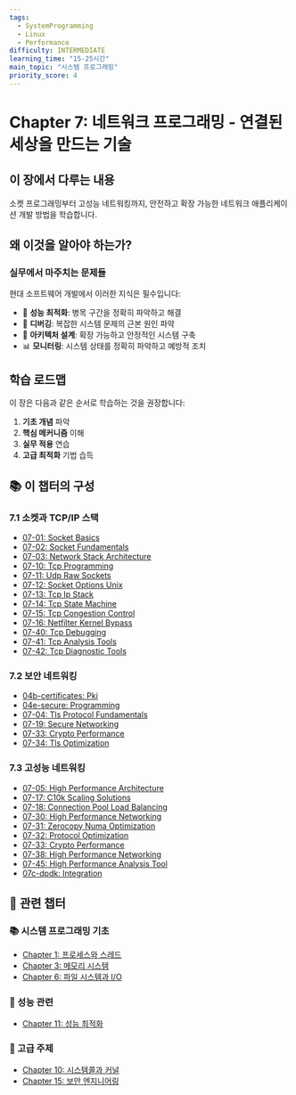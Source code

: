 ```yaml
---
tags:
  - SystemProgramming
  - Linux
  - Performance
difficulty: INTERMEDIATE
learning_time: "15-25시간"
main_topic: "시스템 프로그래밍"
priority_score: 4
---
```


# Chapter 7: 네트워크 프로그래밍 - 연결된 세상을 만드는 기술

## 이 장에서 다루는 내용

소켓 프로그래밍부터 고성능 네트워킹까지, 안전하고 확장 가능한 네트워크 애플리케이션 개발 방법을 학습합니다.

## 왜 이것을 알아야 하는가?

### 실무에서 마주치는 문제들

현대 소프트웨어 개발에서 이러한 지식은 필수입니다:

- 🚀 **성능 최적화**: 병목 구간을 정확히 파악하고 해결
- 🐛 **디버깅**: 복잡한 시스템 문제의 근본 원인 파악  
- 🔧 **아키텍처 설계**: 확장 가능하고 안정적인 시스템 구축
- 📊 **모니터링**: 시스템 상태를 정확히 파악하고 예방적 조치

## 학습 로드맵

이 장은 다음과 같은 순서로 학습하는 것을 권장합니다:

1. **기초 개념** 파악
2. **핵심 메커니즘** 이해  
3. **실무 적용** 연습
4. **고급 최적화** 기법 습득

## 📚 이 챕터의 구성

### 7.1 소켓과 TCP/IP 스택

- [07-01: Socket Basics](./07-01-socket-basics.md)
- [07-02: Socket Fundamentals](./07-02-socket-fundamentals.md)
- [07-03: Network Stack Architecture](./07-03-network-stack-architecture.md)
- [07-10: Tcp Programming](./07-10-tcp-programming.md)
- [07-11: Udp Raw Sockets](./07-11-udp-raw-sockets.md)
- [07-12: Socket Options Unix](./07-12-socket-options-unix.md)
- [07-13: Tcp Ip Stack](./07-13-tcp-ip-stack.md)
- [07-14: Tcp State Machine](./07-14-tcp-state-machine.md)
- [07-15: Tcp Congestion Control](./07-15-tcp-congestion-control.md)
- [07-16: Netfilter Kernel Bypass](./07-16-netfilter-kernel-bypass.md)
- [07-40: Tcp Debugging](./07-40-tcp-debugging.md)
- [07-41: Tcp Analysis Tools](./07-41-tcp-analysis-tools.md)
- [07-42: Tcp Diagnostic Tools](./07-42-tcp-diagnostic-tools.md)

### 7.2 보안 네트워킹

- [04b-certificates: Pki](./04b-certificates-pki.md)
- [04e-secure: Programming](./04e-secure-programming.md)
- [07-04: Tls Protocol Fundamentals](./07-04-tls-protocol-fundamentals.md)
- [07-19: Secure Networking](./07-19-secure-networking.md)
- [07-33: Crypto Performance](./07-33-crypto-performance.md)
- [07-34: Tls Optimization](./07-34-tls-optimization.md)

### 7.3 고성능 네트워킹

- [07-05: High Performance Architecture](./07-05-high-performance-architecture.md)
- [07-17: C10k Scaling Solutions](./07-17-c10k-scaling-solutions.md)
- [07-18: Connection Pool Load Balancing](./07-18-connection-pool-load-balancing.md)
- [07-30: High Performance Networking](./07-30-high-performance-networking.md)
- [07-31: Zerocopy Numa Optimization](./07-31-zerocopy-numa-optimization.md)
- [07-32: Protocol Optimization](./07-32-protocol-optimization.md)
- [07-33: Crypto Performance](./07-33-crypto-performance.md)
- [07-38: High Performance Networking](./07-38-high-performance-networking.md)
- [07-45: High Performance Analysis Tool](./07-45-high-performance-analysis-tool.md)
- [07c-dpdk: Integration](./07c-dpdk-integration.md)

## 🔗 관련 챕터

### 📚 시스템 프로그래밍 기초

- [Chapter 1: 프로세스와 스레드](../chapter-01-process-thread/index.md)
- [Chapter 3: 메모리 시스템](../chapter-03-memory-system/index.md)
- [Chapter 6: 파일 시스템과 I/O](../chapter-06-file-io/index.md)

### 🚀 성능 관련  

- [Chapter 11: 성능 최적화](../chapter-11-performance-optimization/index.md)

### 🔧 고급 주제

- [Chapter 10: 시스템콜과 커널](../chapter-04-syscall-kernel/index.md)
- [Chapter 15: 보안 엔지니어링](../chapter-15-security-engineering/index.md)
